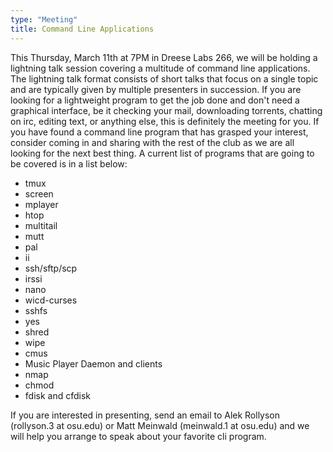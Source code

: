 ```yaml
---
type: "Meeting"
title: Command Line Applications
---
```

This Thursday, March 11th at 7PM in Dreese Labs 266, we will be holding a lightning talk session covering a multitude of command line applications. The lightning talk format consists of short talks that focus on a single topic and are typically given by multiple presenters in succession. If you are looking for a lightweight program to get the job done and don't need a graphical interface, be it checking your mail, downloading torrents, chatting on irc, editing text, or anything else, this is definitely the meeting for you. If you have found a command line program that has grasped your interest, consider coming in and sharing with the rest of the club as we are all looking for the next best thing. A current list of programs that are going to be covered is in a list below:

*   tmux
*   screen
*   mplayer
*   htop
*   multitail
*   mutt
*   pal
*   ii
*   ssh/sftp/scp
*   irssi
*   nano
*   wicd-curses
*   sshfs
*   yes
*   shred
*   wipe
*   cmus
*   Music Player Daemon and clients
*   nmap
*   chmod
*   fdisk and cfdisk

If you are interested in presenting, send an email to Alek Rollyson (rollyson.3 at osu.edu) or Matt Meinwald (meinwald.1 at osu.edu) and we will help you arrange to speak about your favorite cli program.
